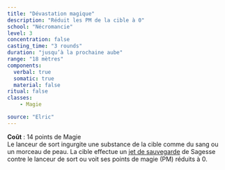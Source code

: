 ```yaml
---
title: "Dévastation magique"
description: "Réduit les PM de la cible à 0"
school: "Nécromancie"
level: 3
concentration: false
casting_time: "3 rounds"
duration: "jusqu’à la prochaine aube"
range: "18 mètres"
components:
  verbal: true
  somatic: true
  material: false
ritual: false
classes:
    - Magie

source: "Elric"
---
```

**Coût** : 14 points de Magie  
Le lanceur de sort ingurgite une substance de la cible comme du sang ou un morceau de peau. La cible effectue un [jet de sauvegarde](/utiliser-les-caracteristiques/#jets-de-sauvegarde) de Sagesse contre le lanceur de sort ou voit ses points de magie (PM) réduits à 0.
